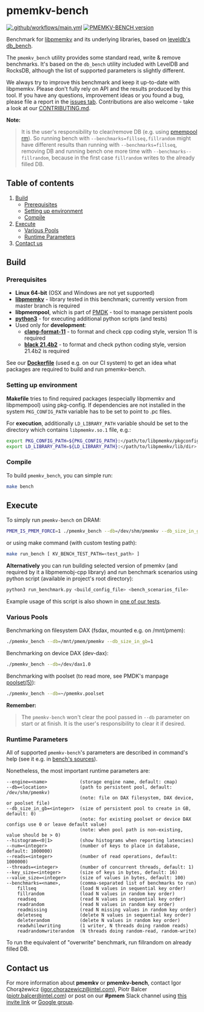 # pmemkv-bench

[![.github/workflows/main.yml](https://github.com/pmem/pmemkv-bench/actions/workflows/main.yml/badge.svg)](https://github.com/pmem/pmemkv-bench/actions/workflows/main.yml)
[![PMEMKV-BENCH version](https://img.shields.io/github/tag/pmem/pmemkv-bench.svg)](https://github.com/pmem/pmemkv-bench/releases/latest)

Benchmark for [libpmemkv](https://github.com/pmem/pmemkv/) and its underlying libraries,
based on [leveldb's db_bench](https://github.com/google/leveldb).

The `pmemkv_bench` utility provides some standard read, write & remove benchmarks. It's
based on the `db_bench` utility included with LevelDB and RocksDB, although the
list of supported parameters is slightly different.

We always try to improve this benchmark and keep it up-to-date with libpmemkv.
Please don't fully rely on API and the results produced by this tool.
If you have any questions, improvement ideas or you found a bug,
please file a report in the [issues tab](https://github.com/pmem/pmemkv-bench/issues).
Contributions are also welcome - take a look at our [CONTRIBUTING.md](CONTRIBUTING.md).

**Note:**
>It is the user's responsibility to clear/remove DB (e.g. using [pmempool rm](https://pmem.io/pmdk/manpages/linux/v1.10/pmempool/pmempool-rm.1.html)).
>So running bench with `--benchmarks=fillseq,fillrandom` might have different results than running with `--benchmarks=fillseq`, removing DB and running
>bench one more time with `--benchmarks--fillrandom`, because in the first case `fillrandom` writes to the already filled DB.

## Table of contents

1. [Build](#build)
    - [Prerequisites](#prerequisites)
    - [Setting up environment](#setting-up-environment)
    - [Compile](#compile)
2. [Execute](#execute)
    - [Various Pools](#various-pools)
    - [Runtime Parameters](#runtime-parameters)
3. [Contact us](#contact-us)

## Build

### Prerequisites

* **Linux 64-bit** (OSX and Windows are not yet supported)
* [**libpmemkv**](https://github.com/pmem/pmemkv) - library tested in this benchmark;
    currently version from master branch is required
* **libpmempool**, which is part of [PMDK](https://github.com/pmem/pmdk) - tool to manage persistent pools
* [**python3**](https://www.python.org/download/releases/3.0/) - for executing additional python scripts (and tests)
* Used only for **development**:
	* [**clang-format-11**](https://clang.llvm.org/docs/ClangFormat.html) -
        to format and check cpp coding style, version 11 is required
	* [**black 21.4b2**](https://github.com/psf/black) -
        to format and check python coding style, version 21.4b2 is required

See our **[Dockerfile](./Dockerfile)** (used e.g. on our CI system) to get an idea what packages
are required to build and run pmemkv-bench.

### Setting up environment

**Makefile** tries to find required packages (especially libpmemkv and libpmempool)
using pkg-config. If dependencies are not installed in the system
`PKG_CONFIG_PATH` variable has to be set to point to .pc files.

For **execution**, additionally `LD_LIBRARY_PATH` variable should be set
to the directory which contains `libpmemkv.so.1` file, e.g.:

```sh
export PKG_CONFIG_PATH=${PKG_CONFIG_PATH}:</path/to/libpmemkv/pkgconfig/dir>
export LD_LIBRARY_PATH=${LD_LIBRARY_PATH}:</path/to/libpmemkv/lib/dir>
```

### Compile
To build `pmemkv_bench`, you can simple run:

```sh
make bench
```

## Execute

To simply run `pmemkv-bench` on DRAM:

```sh
PMEM_IS_PMEM_FORCE=1 ./pmemkv_bench --db=/dev/shm/pmemkv --db_size_in_gb=1
```

or using make command (with custom testing path):

```sh
make run_bench [ KV_BENCH_TEST_PATH=<test_path> ]
```

**Alternatively** you can run building selected version of pmemkv
(and required by it a libpmemobj-cpp library) and run benchmark scenarios
using python script (available in project's root directory):

```sh
python3 run_benchmark.py <build_config_file> <bench_scenarios_file>
```

Example usage of this script is also shown in [one of our tests](./tests/test.py).

### Various Pools

Benchmarking on filesystem DAX (fsdax, mounted e.g. on /mnt/pmem):

```sh
./pmemkv_bench --db=/mnt/pmem/pmemkv --db_size_in_gb=1
```

Benchmarking on device DAX (dev-dax):

```sh
./pmemkv_bench --db=/dev/dax1.0
```

Benchmarking with poolset (to read more, see PMDK's manpage
[poolset(5)](https://pmem.io/pmdk/manpages/linux/master/poolset/poolset.5)):

```sh
./pmemkv_bench --db=~/pmemkv.poolset
```

**Remember:**
>The `pmemkv-bench` won't clear the pool passed in `--db` parameter on start or at finish. It is the user's responsibility to clear it if desired.

### Runtime Parameters

All of supported `pmemkv-bench`'s parameters are described in command's help
(see it e.g. in [bench's sources](./bench/db_bench.cc#L36)).

Nonetheless, the most important runtime parameters are:

```
--engine=<name>            (storage engine name, default: cmap)
--db=<location>            (path to persistent pool, default: /dev/shm/pmemkv)
                           (note: file on DAX filesystem, DAX device, or poolset file)
--db_size_in_gb=<integer>  (size of persistent pool to create in GB, default: 0)
                           (note: for existing poolset or device DAX configs use 0 or leave default value)
                           (note: when pool path is non-existing, value should be > 0)
--histogram=<0|1>          (show histograms when reporting latencies)
--num=<integer>            (number of keys to place in database, default: 1000000)
--reads=<integer>          (number of read operations, default: 1000000)
--threads=<integer>        (number of concurrent threads, default: 1)
--key_size=<integer>       (size of keys in bytes, default: 16)
--value_size=<integer>     (size of values in bytes, default: 100)
--benchmarks=<name>,       (comma-separated list of benchmarks to run)
    fillseq                (load N values in sequential key order)
    fillrandom             (load N values in random key order)
    readseq                (read N values in sequential key order)
    readrandom             (read N values in random key order)
    readmissing            (read N missing values in random key order)
    deleteseq              (delete N values in sequential key order)
    deleterandom           (delete N values in random key order)
    readwhilewriting       (1 writer, N threads doing random reads)
    readrandomwriterandom  (N threads doing random-read, random-write)
```

To run the equivalent of "overwrite" benchmark, run fillrandom on already filled DB.

## Contact us

For more information about **pmemkv** or **pmemkv-bench**, contact Igor Chorążewicz (igor.chorazewicz@intel.com),
Piotr Balcer (piotr.balcer@intel.com) or post on our **#pmem** Slack channel using
[this invite link](https://join.slack.com/t/pmem-io/shared_invite/enQtNzU4MzQ2Mzk3MDQwLWQ1YThmODVmMGFkZWI0YTdhODg4ODVhODdhYjg3NmE4N2ViZGI5NTRmZTBiNDYyOGJjYTIyNmZjYzQxODcwNDg) or [Google group](https://groups.google.com/group/pmem).
